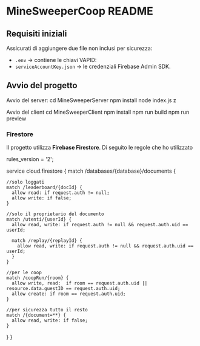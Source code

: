 # MineSweeperCoop README

## Requisiti iniziali
Assicurati di aggiungere due file non inclusi per sicurezza:

- `.env` → contiene le chiavi VAPID:
- `serviceAccountKey.json` → le credenziali Firebase Admin SDK.

## Avvio del progetto
Avvio del server:
  cd MineSweeperServer
  npm install
  node index.js
  z

Avvio del client
  cd MineSweeperClient
  npm install
  npm run build
  npm run preview

### Firestore
Il progetto utilizza **Firebase Firestore**. Di seguito le regole che ho utilizzato

rules_version = '2';

service cloud.firestore {
  match /databases/{database}/documents {

    //solo loggati
    match /leaderboard/{docId} {
      allow read: if request.auth != null;
      allow write: if false;
    }

    //solo il proprietario del documento
    match /utenti/{userId} {
      allow read, write: if request.auth != null && request.auth.uid == userId;
    
      match /replay/{replayId} {
        allow read, write: if request.auth != null && request.auth.uid == userId;
      }
    }
    
    //per le coop
    match /coopRun/{room} {
      allow write, read:  if room == request.auth.uid || resource.data.guestID == request.auth.uid;
      allow create: if room == request.auth.uid;
    }

    //per sicurezza tutto il resto
    match /{document=**} {
      allow read, write: if false;
    }
  }
}

